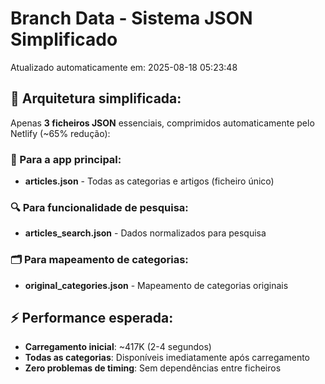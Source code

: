 # Branch Data - Sistema JSON Simplificado
Atualizado automaticamente em: 2025-08-18 05:23:48

## 🎯 Arquitetura simplificada:
Apenas **3 ficheiros JSON** essenciais, comprimidos automaticamente pelo Netlify (~65% redução):

### 📱 Para a app principal:
- **articles.json** - Todas as categorias e artigos (ficheiro único)

### 🔍 Para funcionalidade de pesquisa:
- **articles_search.json** - Dados normalizados para pesquisa

### 🗂️ Para mapeamento de categorias:
- **original_categories.json** - Mapeamento de categorias originais

## ⚡ Performance esperada:
- **Carregamento inicial**: ~417K (2-4 segundos)
- **Todas as categorias**: Disponíveis imediatamente após carregamento
- **Zero problemas de timing**: Sem dependências entre ficheiros
